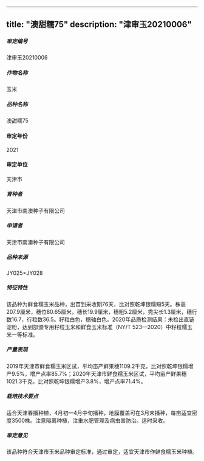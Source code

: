
---
title: "澳甜糯75"
description: "津审玉20210006"
---
##### 审定编号 
津审玉20210006

##### 作物名称
玉米

##### 品种名称
澳甜糯75

#### 审定年份
2021	

#### 审定单位
天津市

##### 育种者
天津市南澳种子有限公司

##### 申请者
天津市南澳种子有限公司

##### 品种来源
JY025×JY028

##### 特征特性
该品种为鲜食糯玉米品种，出苗到采收期76天，比对照乾坤银糯短5天。株高207.9厘米，穗位80.65厘米，穗长19.9厘米，穗粗5.2厘米，秃尖长1.3厘米，穗行数16.7，行粒数36.5。籽粒白色，穗轴白色。2020年品质检测结果：未检出直链淀粉，达到部颁专用籽粒玉米和鲜食玉米标准（NY/T 523—2020）中籽粒糯玉米一等标准。

##### 产量表现
2019年天津市鲜食糯玉米区试，平均亩产鲜果穗1109.2千克，比对照乾坤银糯增产9.5%，增产点率85.7%；2020年天津市鲜食糯玉米区试，平均亩产鲜果穗1021.3千克，比对照乾坤银糯增产3.8%，增产点率71.4%。

##### 栽培技术要点
适合天津春播种植，4月初—4月中旬播种，地膜覆盖可在3月末播种，每亩适宜密度3500株。注意隔离种植，注重水肥管理及病虫害防治。适时采收。

##### 审定意见
该品种符合天津市玉米品种审定标准，通过审定，适宜天津市作鲜食糯玉米种植。


